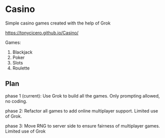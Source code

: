 # Casino
Simple casino games created with the help of Grok

https://tonycicero.github.io/Casino/

Games:
1. Blackjack
2. Poker
3. Slots
4. Roulette 

## Plan
phase 1 (current): Use Grok to build all the games. Only prompting allowed, no coding.

phase 2: Refactor all games to add online multiplayer support. Limited use of Grok.

phase 3: Move RNG to server side to ensure fairness of multiplayer games. Limited use of Grok 
